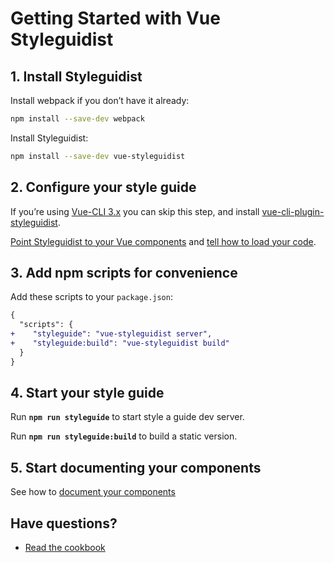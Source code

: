 # Getting Started with Vue Styleguidist

## 1. Install Styleguidist

Install webpack if you don’t have it already:

```bash
npm install --save-dev webpack
```

Install Styleguidist:

```bash
npm install --save-dev vue-styleguidist
```

## 2. Configure your style guide

If you’re using [Vue-CLI 3.x](https://github.com/vuejs/vue-cli) you can skip this step, and install [vue-cli-plugin-styleguidist](https://github.com/vue-styleguidist/vue-cli-plugin-styleguidist).

[Point Styleguidist to your Vue components](Components.md) and [tell how to load your code](Webpack.md).

## 3. Add npm scripts for convenience

Add these scripts to your `package.json`:

```diff
{
  "scripts": {
+    "styleguide": "vue-styleguidist server",
+    "styleguide:build": "vue-styleguidist build"
  }
}
```

## 4. Start your style guide

Run **`npm run styleguide`** to start style a guide dev server.

Run **`npm run styleguide:build`** to build a static version.

## 5. Start documenting your components

See how to [document your components](Documenting.md)

## Have questions?

- [Read the cookbook](Cookbook.md)
